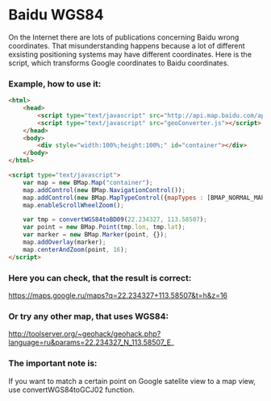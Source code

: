 Baidu WGS84
===========

On the Internet there are lots of publications concerning Baidu wrong coordinates. 
That misunderstanding happens because a lot of different exsisting positioning systems may have different coordinates.
Here is the script, which transforms Google coordinates to Baidu coordinates.

### Example, how to use it:
````html
<html>
	<head>
		<script type="text/javascript" src="http://api.map.baidu.com/api?v=1.3"></script>
		<script type="text/javascript" src="geoConverter.js"></script>
	</head>
	<body>
		<div style="width:100%;height:100%;" id="container"></div>
	</body>
</html>

<script type="text/javascript">
	var map = new BMap.Map("container");
	map.addControl(new BMap.NavigationControl());
	map.addControl(new BMap.MapTypeControl({mapTypes : [BMAP_NORMAL_MAP, BMAP_SATELLITE_MAP]}));
	map.enableScrollWheelZoom();

    var tmp = convertWGS84toBD09(22.234327, 113.58507);
    var point = new BMap.Point(tmp.lon, tmp.lat);
	var marker = new BMap.Marker(point, {});
	map.addOverlay(marker);
	map.centerAndZoom(point, 16);
</script>
````

### Here you can check, that the result is correct:
https://maps.google.ru/maps?q=22.234327+113.58507&t=h&z=16

### Or try any other map, that uses WGS84:
http://toolserver.org/~geohack/geohack.php?language=ru&params=22.234327_N_113.58507_E_

### The important note is:
If you want to match a certain point on Google satelite view to a map view, use convertWGS84toGCJ02 function.
